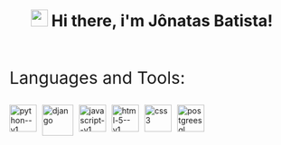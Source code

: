 <h1 align="center"><img src="https://raw.githubusercontent.com/kaueMarques/kaueMarques/master/hi.gif" width="30px"> Hi there, i'm Jônatas Batista!</h1>

<br/>



<p style="font-size: 30px">Languages and Tools:</p>
<div style="display: flex;">
  <img width="48" height="48" src="https://img.icons8.com/color/48/python--v1.png" alt="python--v1" style="margin-right: 10px;"/>
  <img width="55" height="55" src="https://img.icons8.com/color/48/django.png" alt="django" style="margin-right: 10px;"/>
  <img width="48" height="48" src="https://img.icons8.com/color/48/javascript--v1.png" alt="javascript--v1" style="margin-right: 10px;"/>
  <img width="48" height="48" src="https://img.icons8.com/color/48/html-5--v1.png" alt="html-5--v1" style="margin-right: 10px;"/>
  <img width="48" height="48" src="https://img.icons8.com/fluency/48/css3.png" alt="css3" style="margin-right: 10px;"/>
  <img width="48" height="48" src="https://img.icons8.com/color/48/postgreesql.png" alt="postgreesql" style="margin-right: 10px;"/>
</div>

<!--
<img src="https://cdn.jsdelivr.net/gh/devicons/devicon/icons/django/django-plain.svg" height="75" /> -->
          
          

<!--
![Anurag's GitHub stats](https://github-readme-stats.vercel.app/api?username=jonatasbss&show_icons=true&theme=radical) -->

<!--
**jonatasbss/jonatasbss** is a ✨ _special_ ✨ repository because its `README.md` (this file) appears on your GitHub profile.

Here are some ideas to get you started:

- 🔭 I’m currently working on ...
- 🌱 I’m currently learning ...
- 👯 I’m looking to collaborate on ...
- 🤔 I’m looking for help with ...
- 💬 Ask me about ...
- 📫 How to reach me: ...
- 😄 Pronouns: ...
- ⚡ Fun fact: ...
-->
